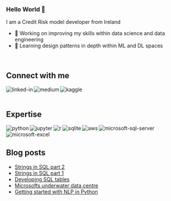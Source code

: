 ### Hello World 👋
I am a Credit Risk model developer from Ireland
- 🔭 Working on improving my skills within data science and data engineering
- 🌱 Learning design patterns in depth within ML and DL spaces
<br>

## Connect with me

[<img align="left" alt="linked-in" src="https://img.shields.io/badge/linkedin-%230077B5.svg?&style=for-the-badge&logo=linkedin&logoColor=white" />](https://www.linkedin.com/in/james-mc-neill-180a9057/)
[<img align="left" alt="medium" src="https://img.shields.io/badge/medium-%2312100E.svg?&style=for-the-badge&logo=medium&logoColor=white" />](https://jamesmcneill06.medium.com/)
[<img align="left" alt="kaggle" src="https://img.shields.io/badge/Kaggle-20BEFF?style=for-the-badge&logo=Kaggle&logoColor=white" />](https://www.kaggle.com/datajmcn)
<br>
<br>

## Expertise

<img align="left" alt="python" src="https://img.shields.io/badge/Python-FFD43B?style=for-the-badge&logo=python&logoColor=darkgreen" />
<img align="left" alt="jupyter" src="https://img.shields.io/badge/Jupyter-F37626.svg?&style=for-the-badge&logo=Jupyter&logoColor=white" />
<img align="left" alt="r" src="https://img.shields.io/badge/R-276DC3?style=for-the-badge&logo=r&logoColor=white" />
<img align="left" alt="sqlite" src="https://img.shields.io/badge/SQLite-07405E?style=for-the-badge&logo=sqlite&logoColor=white" />
<img align="left" alt="aws" src="https://img.shields.io/badge/Amazon AWS-{232F3E}?style=for-the-badge&logo=amazonaws&logoColor=white" />
<img align="left" alt="microsoft-sql-server" src="https://img.shields.io/badge/Microsoft_SQL_Server-CC2927?style=for-the-badge&logo=microsoft-sql-server&logoColor=white" />
<img align="left" alt="microsoft-excel" src="https://img.shields.io/badge/Microsoft_Excel-217346?style=for-the-badge&logo=microsoft-excel&logoColor=white" />
<br>
<br>

## Blog posts
<!-- BLOG-POST-LIST:START -->
- [Strings in SQL part 2](https://towardsdatascience.com/strings-in-sql-part-2-21a467374b84?source=rss-b8007a8a59af------2)
- [Strings in SQL part 1](https://towardsdatascience.com/strings-in-sql-part-1-122185dd0099?source=rss-b8007a8a59af------2)
- [Developing SQL tables](https://towardsdatascience.com/developing-sql-tables-3f9b96bc21e1?source=rss-b8007a8a59af------2)
- [Microsofts underwater data centre](https://medium.com/codex/microsofts-underwater-data-centre-89bde306b86a?source=rss-b8007a8a59af------2)
- [Getting started with NLP in Python](https://towardsdatascience.com/getting-started-with-nlp-in-python-6a14d0bf4cfe?source=rss-b8007a8a59af------2)
<!-- BLOG-POST-LIST:END -->
